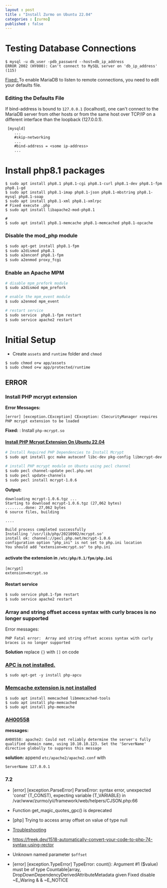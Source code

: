 ```yaml
---
layout : post
title : "Install Zurmo on Ubuntu 22.04"
categories : [zurmo]
published : false
---
```


# Testing Database Connections

```shell
$ mysql -u db_user -pdb_password --host=db_ip_address
ERROR 2002 (HY000): Can't connect to MySQL server on 'db_ip_address' (115)
```
[Fixed: ](https://mariadb.com/kb/en/configuring-mariadb-for-remote-client-access/#finding-the-defaults-file) To enable MariaDB to listen to remote connections, you need to edit your defaults file.

### Editing the Defaults File
If bind-address is bound to `127.0.0.1` (localhost), one can't connect to the MariaDB server from other hosts or from the same host over TCP/IP on a different interface than the loopback (127.0.0.1). 
```
 [mysqld]
    ...
    #skip-networking
    ...
    #bind-address = <some ip-address>
    ...
```


# Install php8.1  packages 
```shell
$ sudo apt install php8.1 php8.1-cgi php8.1-curl php8.1-dev php8.1-fpm php8.1-gd
$ sudo apt install php8.1-imap php8.1-json php8.1-mbstring php8.1-mysql php8.1-soap
$ sudo apt install php8.1-xml php8.1-xmlrpc
# Fixed execute .php 
$ sudo apt install libapache2-mod-php8.1

# 
$ sudo apt install php8.1-memcache php8.1-memcached php8.1-opcache
```

### Disable the mod_php module

```bash
$ sudo apt-get install php8.1-fpm
$ sudo a2dismod php8.1
$ sudo a2enconf php8.1-fpm
$ sudo a2enmod proxy_fcgi
```

### Enable an Apache MPM

```bash
# disable mpm_prefork module
$ sudo a2dismod mpm_prefork

# enable the mpm_event module
$ sudo a2enmod mpm_event

# restart service
$ sudo service  php8.1-fpm restart
$ sudo service apache2 restart
```


# Initial Setup

* Create `assets` and `runtime` folder and `chmod`

```shell
$ sudo chmod o+w app/assets
$ sudo chmod o+w app/protected/runtime
```


## ERROR


### Install PHP mcrypt extension
**Error Messages:**

```
[error] [exception.CException] CException: CSecurityManager requires PHP mcrypt extension to be loaded
```
**Fixed:** : Install `php-mcrypt.so`

#### [Install PHP Mcrypt Extension On Ubuntu 22.04](https://itsubuntu.com/install-php-mcrypt-extension-on-ubuntu-22-04/)

```bash
# Install Required PHP Dependencies to Install Mcrypt
$ sudo apt install gcc make autoconf libc-dev pkg-config libmcrypt-dev php-pear php-dev

# install PHP mcrypt module on Ubuntu using pecl channel
$ sudo pecl channel-update pecl.php.net
$ sudo pecl update-channels
$ sudo pecl install mcrypt-1.0.6
```

**Output:**
```console
downloading mcrypt-1.0.6.tgz ...
Starting to download mcrypt-1.0.6.tgz (27,062 bytes)
.........done: 27,062 bytes
6 source files, building

....

Build process completed successfully
Installing '/usr/lib/php/20210902/mcrypt.so'
install ok: channel://pecl.php.net/mcrypt-1.0.6
configuration option "php_ini" is not set to php.ini location
You should add "extension=mcrypt.so" to php.ini
```

#### activate the extension in  `/etc/php/8.1/fpm/php.ini` 

```
[mcrypt]
extension=mcrypt.so
```

#### Restart service
```bash
$ sudo service php8.1-fpm restart
$ sudo service apache2 restart
```



###  Array and string offset access syntax with curly braces is no longer supported 

Error messages:
```
PHP Fatal error:  Array and string offset access syntax with curly braces is no longer supported 
```

**Solution**
replace `{}` with `[]` on code


### [APC is not installed.](https://installati.one/install-php-apcu-ubuntu-22-04/)

```shell
$ sudo apt-get -y install php-apcu
```

### [Memcache extension is not installed](https://linux.how2shout.com/how-to-install-memcached-on-ubuntu-22-04-lts-server/)

```shell
$ sudo apt install memcached libmemcached-tools
$ sudo apt install php-memcached
$ sudo apt install php-memcache
```

### [AH00558](https://www.digitalocean.com/community/tutorials/apache-configuration-error-ah00558-could-not-reliably-determine-the-server-s-fully-qualified-domain-name)

**messages:**
```
AH00558: apache2: Could not reliably determine the server's fully qualified domain name, using 10.10.10.123. Set the 'ServerName' directive globally to suppress this message
```

**solution:**
append `etc/apache2/apache2.conf` with
```
ServerName 127.0.0.1
```

### 7.2
* [error] [exception.ParseError] ParseError: syntax error, unexpected 'const' (T_CONST), expecting variable (T_VARIABLE) in /var/www/zurmo/yii/framework/web/helpers/CJSON.php:66

*  Function get_magic_quotes_gpc() is deprecated 



* [php] Trying to access array offset on value of type null

* [Troubleshooting](https://gitlab.com/kitcharoenp/zurmo/-/wikis/Zurmo-:-Troubleshooting-&-Tunning)

* https://freek.dev/1518-automatically-convert-your-code-to-php-74-syntax-using-rector

* Unknown named parameter `$offset`

* [error] [exception.TypeError] TypeError: count(): Argument #1 ($value) must be of type Countable|array, DropDownDependencyDerivedAttributeMetadata given
Fixed disable ~E_Waring & & ~E_NOTICE